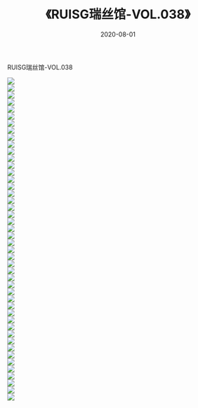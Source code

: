 ﻿---
layout: post
title:  《RUISG瑞丝馆-VOL.038》
date:   2020-08-01
img: http://img.660000.xyz/Sharelink/网络美图/2020/RUISG瑞丝馆-VOL.038/000.jpg
categories: [美女, 清纯, 唯美]
---

RUISG瑞丝馆-VOL.038

  ![](http://img.660000.xyz/Sharelink/网络美图/2020/RUISG瑞丝馆-VOL.038/001.jpg) <br> ![](http://img.660000.xyz/Sharelink/网络美图/2020/RUISG瑞丝馆-VOL.038/002.jpg) <br> ![](http://img.660000.xyz/Sharelink/网络美图/2020/RUISG瑞丝馆-VOL.038/003.jpg) <br> ![](http://img.660000.xyz/Sharelink/网络美图/2020/RUISG瑞丝馆-VOL.038/004.jpg) <br> ![](http://img.660000.xyz/Sharelink/网络美图/2020/RUISG瑞丝馆-VOL.038/005.jpg) <br> ![](http://img.660000.xyz/Sharelink/网络美图/2020/RUISG瑞丝馆-VOL.038/006.jpg) <br> ![](http://img.660000.xyz/Sharelink/网络美图/2020/RUISG瑞丝馆-VOL.038/007.jpg) <br> ![](http://img.660000.xyz/Sharelink/网络美图/2020/RUISG瑞丝馆-VOL.038/008.jpg) <br> ![](http://img.660000.xyz/Sharelink/网络美图/2020/RUISG瑞丝馆-VOL.038/009.jpg) <br> ![](http://img.660000.xyz/Sharelink/网络美图/2020/RUISG瑞丝馆-VOL.038/010.jpg) <br> ![](http://img.660000.xyz/Sharelink/网络美图/2020/RUISG瑞丝馆-VOL.038/011.jpg) <br> ![](http://img.660000.xyz/Sharelink/网络美图/2020/RUISG瑞丝馆-VOL.038/012.jpg) <br> ![](http://img.660000.xyz/Sharelink/网络美图/2020/RUISG瑞丝馆-VOL.038/013.jpg) <br> ![](http://img.660000.xyz/Sharelink/网络美图/2020/RUISG瑞丝馆-VOL.038/014.jpg) <br> ![](http://img.660000.xyz/Sharelink/网络美图/2020/RUISG瑞丝馆-VOL.038/015.jpg) <br> ![](http://img.660000.xyz/Sharelink/网络美图/2020/RUISG瑞丝馆-VOL.038/016.jpg) <br> ![](http://img.660000.xyz/Sharelink/网络美图/2020/RUISG瑞丝馆-VOL.038/017.jpg) <br> ![](http://img.660000.xyz/Sharelink/网络美图/2020/RUISG瑞丝馆-VOL.038/018.jpg) <br> ![](http://img.660000.xyz/Sharelink/网络美图/2020/RUISG瑞丝馆-VOL.038/019.jpg) <br> ![](http://img.660000.xyz/Sharelink/网络美图/2020/RUISG瑞丝馆-VOL.038/020.jpg) <br> ![](http://img.660000.xyz/Sharelink/网络美图/2020/RUISG瑞丝馆-VOL.038/021.jpg) <br> ![](http://img.660000.xyz/Sharelink/网络美图/2020/RUISG瑞丝馆-VOL.038/022.jpg) <br> ![](http://img.660000.xyz/Sharelink/网络美图/2020/RUISG瑞丝馆-VOL.038/023.jpg) <br> ![](http://img.660000.xyz/Sharelink/网络美图/2020/RUISG瑞丝馆-VOL.038/024.jpg) <br> ![](http://img.660000.xyz/Sharelink/网络美图/2020/RUISG瑞丝馆-VOL.038/025.jpg) <br> ![](http://img.660000.xyz/Sharelink/网络美图/2020/RUISG瑞丝馆-VOL.038/026.jpg) <br> ![](http://img.660000.xyz/Sharelink/网络美图/2020/RUISG瑞丝馆-VOL.038/027.jpg) <br> ![](http://img.660000.xyz/Sharelink/网络美图/2020/RUISG瑞丝馆-VOL.038/028.jpg) <br> ![](http://img.660000.xyz/Sharelink/网络美图/2020/RUISG瑞丝馆-VOL.038/029.jpg) <br> ![](http://img.660000.xyz/Sharelink/网络美图/2020/RUISG瑞丝馆-VOL.038/030.jpg) <br> ![](http://img.660000.xyz/Sharelink/网络美图/2020/RUISG瑞丝馆-VOL.038/031.jpg) <br> ![](http://img.660000.xyz/Sharelink/网络美图/2020/RUISG瑞丝馆-VOL.038/032.jpg) <br> ![](http://img.660000.xyz/Sharelink/网络美图/2020/RUISG瑞丝馆-VOL.038/033.jpg) <br> ![](http://img.660000.xyz/Sharelink/网络美图/2020/RUISG瑞丝馆-VOL.038/034.jpg) <br> ![](http://img.660000.xyz/Sharelink/网络美图/2020/RUISG瑞丝馆-VOL.038/035.jpg) <br> ![](http://img.660000.xyz/Sharelink/网络美图/2020/RUISG瑞丝馆-VOL.038/036.jpg) <br> ![](http://img.660000.xyz/Sharelink/网络美图/2020/RUISG瑞丝馆-VOL.038/037.jpg) <br> ![](http://img.660000.xyz/Sharelink/网络美图/2020/RUISG瑞丝馆-VOL.038/038.jpg) <br> ![](http://img.660000.xyz/Sharelink/网络美图/2020/RUISG瑞丝馆-VOL.038/039.jpg) <br> ![](http://img.660000.xyz/Sharelink/网络美图/2020/RUISG瑞丝馆-VOL.038/040.jpg) <br> ![](http://img.660000.xyz/Sharelink/网络美图/2020/RUISG瑞丝馆-VOL.038/041.jpg) <br> ![](http://img.660000.xyz/Sharelink/网络美图/2020/RUISG瑞丝馆-VOL.038/042.jpg) <br> ![](http://img.660000.xyz/Sharelink/网络美图/2020/RUISG瑞丝馆-VOL.038/043.jpg) <br> ![](http://img.660000.xyz/Sharelink/网络美图/2020/RUISG瑞丝馆-VOL.038/044.jpg) <br> ![](http://img.660000.xyz/Sharelink/网络美图/2020/RUISG瑞丝馆-VOL.038/045.jpg) <br> ![](http://img.660000.xyz/Sharelink/网络美图/2020/RUISG瑞丝馆-VOL.038/046.jpg) <br>
